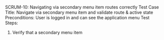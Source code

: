 SCRUM-10: Navigating via secondary menu item routes correctly
Test Case Title: Navigate via secondary menu item and validate route & active state
Preconditions: User is logged in and can see the application menu
Test Steps:
1. Verify that a secondary menu item <title> is visible
2. Click the <title> menu item
Expected Result:
- Router navigates to <url>
- The item <title> has the "selected" active class

SCRUM-9: Navigating via primary menu item routes correctly and sets active state
Test Case Title: Navigate via primary menu item, validate active state, and mobile behavior
Preconditions: User is logged in and on a device (desktop/mobile)
Test Steps:
1. Verify that a primary menu item <title> with icon <icon> is visible
2. Click the <title> menu item
Expected Result:
- Router navigates to <url>
- The menu item <title> has the "selected" active class
- All other menu items do not have the "selected" class
- On mobile, the menu closes after navigation and focus moves to the main page heading

SCRUM-8: Switching between breakpoints recalculates the layout
Test Case Title: Switch between breakpoints and validate layout recalculation
Preconditions: App is open on a large screen
Test Steps:
1. Shrink the viewport below the lg breakpoint
Expected Result:
- Menu switches to overlay mode without layout breakage
2. Expand the viewport back to ≥ lg
Expected Result:
- Menu returns to persistent mode

SCRUM-7: Menu behaves as overlay on small screens
Test Case Title: Validate menu overlay behavior on small screens
Preconditions: Device viewport width is less than lg breakpoint
Test Steps:
1. Load the app
Expected Result:
- Menu is hidden by default
2. Open the menu
Expected Result:
- Menu displays as an overlay
3. Close the menu
Expected Result:
- Focus returns to the previously focused element

SCRUM-6: Split-pane shows persistent menu on large screens
Test Case Title: Validate persistent menu in split-pane on large screens
Preconditions: Device viewport width is greater than or equal to lg breakpoint
Test Steps:
1. Load the app
Expected Result:
- Menu is visible as a persistent left pane
- Main content renders in the "main-content" outlet without overlaying the menu,